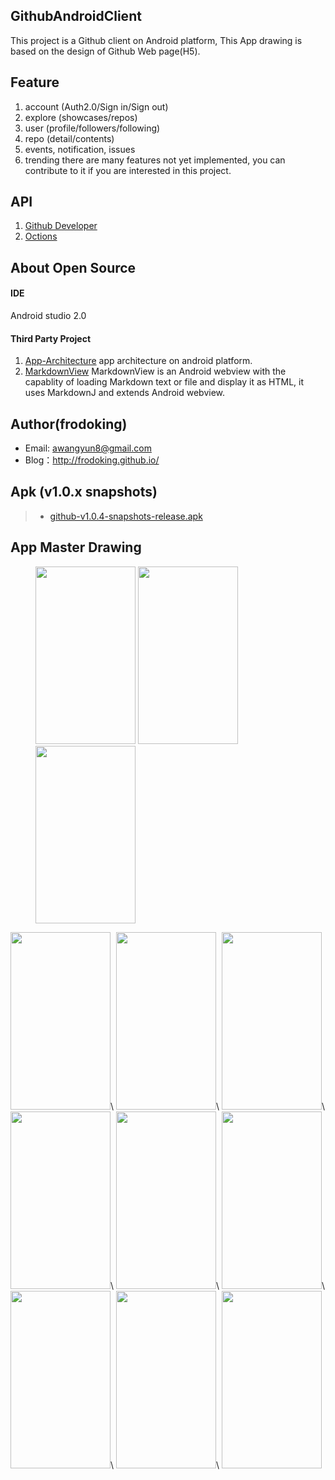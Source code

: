 ## GithubAndroidClient 

This project is a Github client on Android platform, This App drawing  is based on the design of Github Web page(H5).

## Feature
1. account (Auth2.0/Sign in/Sign out)
2. explore (showcases/repos)
3. user (profile/followers/following)
4. repo (detail/contents)
5. events, notification, issues
6. trending
there are many features not yet implemented, you can contribute to it if you are interested in this project.

## API
1. [Github Developer](https://developer.github.com/v3/)
2. [Octions](https://octicons.github.com/)
 
## About Open Source
#### IDE
Android studio 2.0

#### Third Party Project
1. [App-Architecture](https://github.com/frodoking/App-Architecture.git)
    app architecture on android platform.
2. [MarkdownView](https://github.com/falnatsheh/MarkdownView)
    MarkdownView is an Android webview with the capablity of loading Markdown text or file and display it as HTML, it uses MarkdownJ and extends Android webview.

## Author(frodoking)
* Email: awangyun8@gmail.com
* Blog：http://frodoking.github.io/

## Apk (v1.0.x snapshots)
> * [github-v1.0.4-snapshots-release.apk](https://github.com/frodoking/GithubAndroidClient/releases/download/v1.0/github-v1.0.4-snapshots-release.apk) 

## App Master Drawing
<figure class="half">
<img  src="http://frodoking.github.io/img/github-client/github-home.png" width="160" height="284"/>
<img  src="http://frodoking.github.io/img/github-client/github-drawer.png" width="160" height="284"/>
<img  src="http://frodoking.github.io/img/github-client/github-profile.png" width="160" height="284"/>
</figure>
<img  src="http://frodoking.github.io/img/github-client/github-notifications.png" width="160" height="284">\
<img  src="http://frodoking.github.io/img/github-client/github-issues.png" width="160" height="284">\
<img  src="http://frodoking.github.io/img/github-client/github-events.png" width="160" height="284">\
<img  src="http://frodoking.github.io/img/github-client/github-explore.png" width="160" height="284">\
<img  src="http://frodoking.github.io/img/github-client/github-showcases.png" width="160" height="284">\
<img  src="http://frodoking.github.io/img/github-client/github-repo.png" width="160" height="284">\
<img  src="http://frodoking.github.io/img/github-client/github-repo-issues.png" width="160" height="284">\
<img  src="http://frodoking.github.io/img/github-client/github-repo-pulse.png" width="160" height="284">\
<img  src="http://frodoking.github.io/img/github-client/github-repo-contents.png" width="160" height="284">

